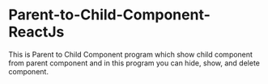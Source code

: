 # Parent-to-Child-Component-ReactJs
This is Parent to Child Component program which show child component from parent component and in this program you can hide, show, and delete component.

